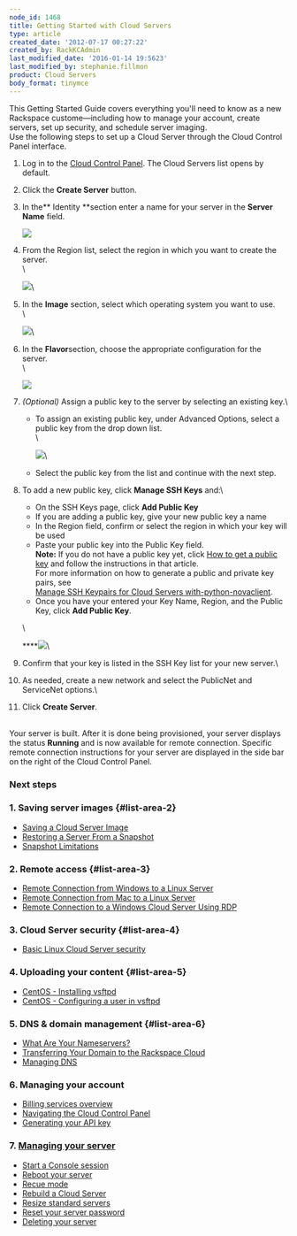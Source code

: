 ```yaml
---
node_id: 1468
title: Getting Started with Cloud Servers
type: article
created_date: '2012-07-17 00:27:22'
created_by: RackKCAdmin
last_modified_date: '2016-01-14 19:5623'
last_modified_by: stephanie.fillmon
product: Cloud Servers
body_format: tinymce
---
```


This Getting Started Guide covers everything you'll need to know as a
new Rackspace custome&mdash;including how to manage your account, create
servers, set up security, and schedule server imaging.\
 Use the following steps to set up a Cloud Server through the Cloud
Control Panel interface.

1.  Log in to the [Cloud Control
    Panel](https://mycloud.rackspace.com). The Cloud Servers list opens
    by default.
2.  Click the **Create Server** button.
3.  In the** Identity **section enter a name for your server in
    the **Server Name** field.

    ![](/knowledge_center/sites/default/files/field/image/Screen%20Shot%202015-01-14%20at%209.12.15%20AM.png)

4.  From the Region list, select the region in which you want to create
    the server.\
     \

    ![](/knowledge_center/sites/default/files/field/image/Screen%20Shot%202015-01-14%20at%209.13.25%20AM.png)\
      
5.  In the **Image** section, select which operating system you want to
    use.\
     \

    ![](/knowledge_center/sites/default/files/field/image/Screen%20Shot%202015-01-14%20at%209.15.30%20AM.png)\
      
6.  In the **Flavor**section, choose the appropriate configuration for
    the server.\
     \

    ![](/knowledge_center/sites/default/files/field/image/Screen%20Shot%202015-01-14%20at%209.16.55%20AM.png)
7.  *(Optional)* Assign a public key to the server by selecting an
    existing key.\
      
    -   To assign an existing public key, under Advanced Options, select
        a public key from the drop down list.\
         \

        ![](/knowledge_center/sites/default/files/field/image/Screen%20Shot%202015-01-14%20at%209.18.41%20AM.png)\
          
    -   Select the public key from the list and continue with the next
        step.

8.  To add a new public key, click **Manage SSH Keys** and:\
   
    -   On the SSH Keys page, click **Add Public Key**
    -   If you are adding a public key, give your new public key a name
    -   In the Region field, confirm or select the region in which your
        key will be used
    -   Paste your public key into the Public Key field.\
         **Note:** If you do not have a public key yet, click [How to
        get a public
        key](http://www.rackspace.com/knowledge_center/article/connecting-to-a-server-using-ssh-on-linux-or-mac-os)
        and follow the instructions in that article.\
                   For more information on how to generate a public and
        private key pairs, see\
                   [Manage SSH Keypairs for Cloud Servers
        with-python-novaclient](http://www.rackspace.com/knowledge_center/article/manage-ssh-key-pairs-for-cloud-servers-with-python-novaclient).
    -   Once you have your entered your Key Name, Region, and the Public
        Key, click **Add Public Key**.

    \

    ****![](/knowledge_center/sites/default/files/field/image/Screen%20Shot%202015-01-14%20at%209.30.59%20AM.png)\
      
9.  Confirm that your key is listed in the SSH Key list for your new
    server.\
      
10. As needed, create a new network and select the PublicNet and
    ServiceNet options.\
      
11. Click **Create Server**.

\
 Your server is built. After it is done being provisioned, your server
displays the status **Running** and is now available for remote
connection. Specific remote connection instructions for your server are 
displayed in the side bar on the right of the Cloud Control Panel.

 

### Next steps

### 1. Saving server images {#list-area-2}

-   [Saving a Cloud Server
    Image](http://www.rackspace.com/knowledge_center/article/rackspace-cloud-essentials-4-restoring-cloud-server-saved-image)
-   [Restoring a Server From a
    Snapshot](http://www.rackspace.com/knowledge_center/article/rackspace-cloud-essentials-4-restoring-cloud-server-saved-image)
-   [Snapshot
    Limitations](http://www.rackspace.com/knowledge_center/article/rackspace-cloud-essentials-4-cloud-server-snapshot-limitations)

### 2. Remote access {#list-area-3}

-   [Remote Connection from Windows to a Linux
    Server](http://www.rackspace.com/knowledge_center/index.php/Logging_in_via_Putty)
-   [Remote Connection from Mac to a Linux
    Server](http://www.rackspace.com/knowledge_center/Mac_to_Linux_using_iTerm)
-   [Remote Connection to a Windows Cloud Server Using
    RDP](https://admin.rackspace.com/knowledge_center/article/log-in-to-your-server-via-rdp-windows)

### 3. Cloud Server security {#list-area-4}

-   [Basic Linux Cloud Server
    security](http://www.rackspace.com/knowledge_center/content/rackspace-cloud-essentials-3-basic-cloud-server-security)[](http://www.rackspace.com/knowledge_center/index.php/Creating_an_Inbound_Port_Allow_Rule_for_Windows_Firewall_%28Windows_2008%29)

### 4. Uploading your content {#list-area-5}

-   [CentOS - Installing
    vsftpd](http://www.rackspace.com/knowledge_center/index.php/CentOS_-_Installing_vsftpd)
-   [CentOS - Configuring a user in
    vsftpd](http://www.rackspace.com/knowledge_center/index.php/CentOS_-_Configuring_a_user_in_vsftpd)

### 5. DNS & domain management {#list-area-6}

-   [What Are Your
    Nameservers?](http://www.rackspace.com/knowledge_center/index.php/nameservers)
-   [Transferring Your Domain to the Rackspace
    Cloud](http://www.rackspace.com/knowledge_center/content/transferring-your-domain-to-Rackspace-Cloud)
-   [Managing
    DNS](http://www.rackspace.com/knowledge_center/index.php/Managing_DNS)

### 6. Managing your account

-   [Billing services
    overview](https://admin.rackspace.com/knowledge_center/article/rackspace-cloud-essentials-1-billing-services-overview)
-   [Navigating the Cloud Control
    Panel](https://admin.rackspace.com/knowledge_center/video/navigating-the-cloud-control-panel)
-   [Generating your API
    key](https://admin.rackspace.com/knowledge_center/article/rackspace-cloud-essentials-1-generating-your-api-key-0)

### 7. [Managing your server](https://www.rackspace.com/knowledge_center/article/rackspace-cloud-essentials-managing-your-server)

-   [Start a Console
    session](https://www.rackspace.com/knowledge_center/article/managing-your-server-start-a-console-session)
-   [Reboot your
    server](https://www.rackspace.com/knowledge_center/article/managing-your-server-reboot-your-server)
-   [Recue
    mode](https://www.rackspace.com/knowledge_center/article/managing-your-server-rescue-mode)
-   [Rebuild a Cloud
    Server](https://www.rackspace.com/knowledge_center/article/managing-your-server-rebuild-a-cloud-server)
-   [Resize standard
    servers](https://www.rackspace.com/knowledge_center/article/managing-your-server-resizing-standard-servers)
-   [Reset your server
    password](https://www.rackspace.com/knowledge_center/article/managing-your-server-reset-your-server-password)
-   [Deleting your
    server](https://www.rackspace.com/knowledge_center/article/managing-your-server-deleting-your-server)


